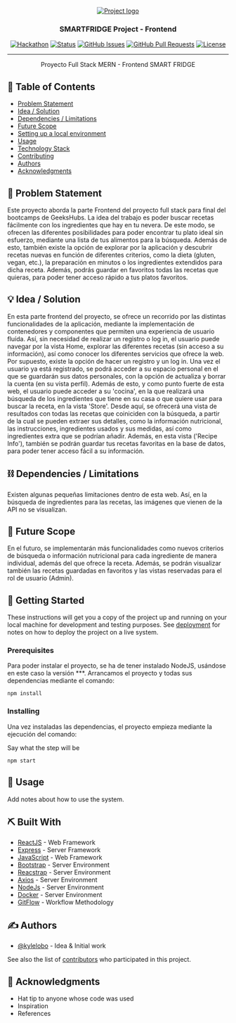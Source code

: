 <p align="center">
  <a href="" rel="noopener">
 <img src="https://i.imgur.com/AZ2iWek.png" alt="Project logo"></a>
</p>
<h3 align="center">SMARTFRIDGE Project - Frontend</h3>

<div align="center">

[![Hackathon](https://img.shields.io/badge/hackathon-name-orange.svg)](http://hackathon.url.com)
[![Status](https://img.shields.io/badge/status-active-success.svg)]()
[![GitHub Issues](https://img.shields.io/github/issues/kylelobo/The-Documentation-Compendium.svg)](https://github.com/kylelobo/The-Documentation-Compendium/issues)
[![GitHub Pull Requests](https://img.shields.io/github/issues-pr/kylelobo/The-Documentation-Compendium.svg)](https://github.com/kylelobo/The-Documentation-Compendium/pulls)
[![License](https://img.shields.io/badge/license-MIT-blue.svg)](LICENSE.md)

</div>

---

<p align="center"> Proyecto Full Stack MERN - Frontend SMART FRIDGE
    <br> 
</p>

## 📝 Table of Contents

- [Problem Statement](#problem_statement)
- [Idea / Solution](#idea)
- [Dependencies / Limitations](#limitations)
- [Future Scope](#future_scope)
- [Setting up a local environment](#getting_started)
- [Usage](#usage)
- [Technology Stack](#tech_stack)
- [Contributing](../CONTRIBUTING.md)
- [Authors](#authors)
- [Acknowledgments](#acknowledgments)

## 🧐 Problem Statement <a name = "problem_statement"></a>

Este proyecto aborda la parte Frontend del proyecto full stack para final del bootcamps de GeeksHubs. La idea del trabajo es poder buscar recetas fácilmente con los ingredientes que hay en tu nevera. De este modo, se ofrecen las diferentes posibilidades para poder encontrar tu plato ideal sin esfuerzo, mediante una lista de tus alimentos para la búsqueda.
Además de esto, también existe la opción de explorar por la aplicación y descubrir recetas nuevas en función de diferentes criterios, como la dieta (gluten, vegan, etc.), la preparación en minutos o los ingredientes extendidos para dicha receta. Además, podrás guardar en favoritos todas las recetas que quieras, para poder tener acceso rápido a tus platos favoritos. 


## 💡 Idea / Solution <a name = "idea"></a>

En esta parte frontend del proyecto, se ofrece un recorrido por las distintas funcionalidades de la aplicación, mediante la implementación de contenedores y componentes que permiten una experiencia de usuario fluída. 
Así, sin necesidad de realizar un registro o log in, el usuario puede navegar por la vista Home, explorar las diferentes recetas (sin acceso a su información), así como conocer los diferentes servicios que ofrece la web. Por supuesto, existe la opción de hacer un registro y un log in.
Una vez el usuario ya está registrado, se podrá acceder a su espacio personal en el que se guardarán sus datos personales, con la opción de actualiza y borrar la cuenta (en su vista perfil). Además de esto, y como punto fuerte de esta web, el usuario puede acceder a su 'cocina', en la que realizará una búsqueda de los ingredientes que tiene en su casa o que quiere usar para buscar la receta, en la vista 'Store'. Desde aquí, se ofrecerá una vista de resultados con todas las recetas que coiniciden con la búsqueda, a partir de la cual se pueden extraer sus detalles, como la información nutricional, las instrucciones, ingredientes usados y sus medidas, así como ingredientes extra que se podrían añadir. Además, en esta vista ('Recipe Info'), también se podrán guardar tus recetas favoritas en la base de datos, para poder tener acceso fácil a su información. 


## ⛓️ Dependencies / Limitations <a name = "limitations"></a>

Existen algunas pequeñas limitaciones dentro de esta web. Así, en la búsqueda de ingredientes para las recetas, las imágenes que vienen de la API no se visualizan.

## 🚀 Future Scope <a name = "future_scope"></a>

En el futuro, se implementarán más funcionalidades como nuevos criterios de búsqueda o información nutricional para cada ingrediente de manera individual, además del que ofrece la receta. Además, se podrán visualizar también las recetas guardadas en favoritos y las vistas reservadas para el rol de usuario (Admin).

## 🏁 Getting Started <a name = "getting_started"></a>

These instructions will get you a copy of the project up and running on your local machine for development
and testing purposes. See [deployment](#deployment) for notes on how to deploy the project on a live system.

### Prerequisites

Para poder instalar el proyecto, se ha de tener instalado NodeJS, usándose en este caso la versión ***. Arrancamos el proyecto y todas sus dependencias mediante el comando: 

```
npm install
```

### Installing

Una vez instaladas las dependencias, el proyecto empieza mediante la ejecución del comando:

Say what the step will be

```
npm start
```


## 🎈 Usage <a name="usage"></a>

Add notes about how to use the system.

## ⛏️ Built With <a name = "tech_stack"></a>

- [ReactJS](https://www.mongodb.com/) - Web Framework
- [Express](https://expressjs.com/) - Server Framework
- [JavaScript](https://vuejs.org/) - Web Framework
- [Bootstrap](https://nodejs.org/en/) - Server Environment
- [Reacstrap](https://nodejs.org/en/) - Server Environment
- [Axios](https://nodejs.org/en/) - Server Environment
- [NodeJs](https://nodejs.org/en/) - Server Environment
- [Docker](https://nodejs.org/en/) - Server Environment
- [GitFlow](https://nodejs.org/en/) - Workflow Methodology

## ✍️ Authors <a name = "authors"></a>

- [@kylelobo](https://github.com/kylelobo) - Idea & Initial work

See also the list of [contributors](https://github.com/kylelobo/The-Documentation-Compendium/contributors)
who participated in this project.

## 🎉 Acknowledgments <a name = "acknowledgments"></a>

- Hat tip to anyone whose code was used
- Inspiration
- References